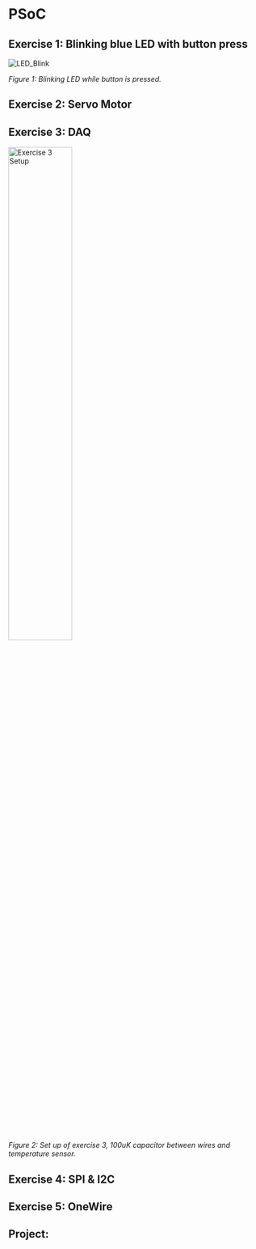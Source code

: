 # PSoC

## Exercise 1: Blinking blue LED with button press
![LED_Blink](https://github.com/Gemmus/PSoC/assets/112064697/c01416cb-8322-41eb-a3f2-6a057c6361b2)
<p><em>Figure 1: Blinking LED while button is pressed.</em></p>


## Exercise 2: Servo Motor 

## Exercise 3: DAQ
<img src="https://github.com/Gemmus/PSoC/assets/112064697/1fca26a5-aac6-45a1-b34b-775cc67214f6" alt="Exercise 3 Setup" width="50%">
<p><em>Figure 2: Set up of exercise 3, 100uK capacitor between wires and temperature sensor.</em></p>

## Exercise 4: SPI & I2C

## Exercise 5: OneWire

## Project: 
